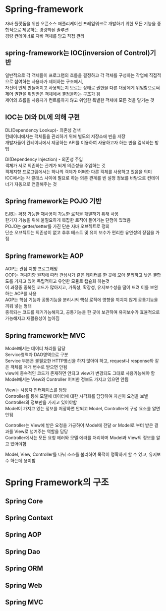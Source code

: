 # Spring-framework
자바 플랫폼을 위한 오픈소스 애플리케이션 프레임워크로 개발하기 위한 모든 기능을 종합적으로 제공하는 경량화된 솔루션   
경량 컨테이너로 자바 객체를 담고 직접 관리   

spring-framework는 IOC(inversion of Control)기반
-
일반적으로 각 객체들이 프로그램의 흐름을 결정하고 각 객체를 구성하는 작업에 직접적으로 참여하는 사용자가 제어하는 구조에서,   
자신이 언제 만들어지고 사용되는지 모르는 상태로 권한을 다른 대상에게 위임함으로써 제어 권한을 위임받은 객체에서 결정을하는 구조가 됨   
제어의 흐름을 사용자가 컨트롤하지 않고 위임한 특별한 객체에 모든 것을 맡기는 것   

IOC는 DI와 DL에 의해 구현   
-
DL(Dependency Lookup)- 의존성 검색   
컨테이너에서는 객체들을 관리하기 위해 별도의 저장소에 빈을 저장   
개발자들이 컨테이너에서 제공하는 API를 이용하여 사용하고자 하는 빈을 검색하는 방법   

DI(Dependency Injection) - 의존성 주입   
객체가 서로 의존하는 관계가 되게 의존성을 주입하는 것   
객체지향 프로그램에서는 하나의 객체가 어떠한 다른 객체를 사용하고 있음을 의미   
IOC에서는 각 클래스 사이에 필요로 하는 의존 관계를 빈 설정 정보를 바탕으로 컨테이너가 자동으로 연결해주는 것   

Spring framework는 POJO 기반  
- 
EJB는 확장 가능한 재사용이 가능한 로직을 개발하기 위해 사용    
한가지 기능을 위해 불필요하게 복잡한 로직이 들어가는 단점이 있었음   
POJO는 getter/setter를 가진 단순 자바 오브젝트로 정의   
단순 오브젝트는 의존성이 없고 추후 테스트 및 유지 보수가 편리한 유연성의 장점을 가짐   

Spring framework는 AOP   
-
AOP는 관점 지향 프로그래밍   
OOP는 객체지향 원칙에 따라 관심사가 같은 데이터를 한 곳에 모아 분리하고 낮은 결합도를 가지고 있어 독립적이고 유연한 모듈로 캡슐화 하는것   
이 과정중 중복된 코드가 많아지고, 가독성, 확장성, 유지보수성을 떨어 뜨려 이를 보완하는 AOP를 사용   
AOP는 핵심 기능과 공통기능을 분리시켜 핵심 로직에 영향을 끼치지 않게 공통기능을 끼워 넣는 형태   
중복되는 코드를 제거가능해지고, 공통기능을 한 곳에 보관하여 유지보수가 효율적으로 가능해지고 재활용성이 높아짐   

Spring framework는 MVC
-
Model에서는 데이터 처리를 담당   
Service영역과 DAO영역으로 구분   
Service 부분은 불필요한 HTTP통신을 하지 않아야 하고, request나 response와 같은 객체를 매개 변수로 받으면 안됨   
view에 종속적인 코드가 존재하면 안되고 view가 변경되도 그대로 사용가능해야 함
Model에서는 View와 Controller 어떠한 정보도 가지고 있으면 안됨   

View는 사용자 인터페이스를 담당   
Controller를 통해 모델에 데이터에 대한 시각화를 담당하여 자신이 요청을 보낼 Controller의 정보만을 가지고 있어야함   
Model이 가지고 있는 정보를 저장하면 안되고 Model, Controller에 구성 요소를 알면 안됨   

Controller는 View에 받은 요청을 가공하여 Model에 전달 or Model로 부터 받은 결과를 View로 넘겨주는 역할을 담당   
Controller에서는 모든 요청 에러와 모델 에러를 처리하며 Model과 View의 정보를 알고 있어야함   

Model, View, Controller를 나눠 소스를 불리하여 목적이 명확하게 할 수 있고, 유지보수 하는데 용이함   

Spring Framework의 구조
=
Spring Core
-

Spring Context
-

Spring AOP
-

Spring Dao
-

Spring ORM
-

Spring Web
-

Spring MVC
-
